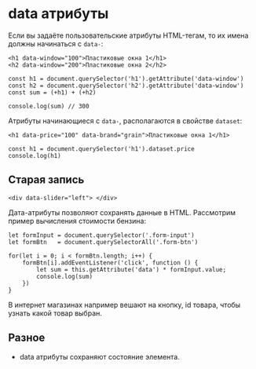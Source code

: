 # data атрибуты
Если вы задаёте пользовательские атрибуты HTML-тегам, то их имена должны начинаться с `data-`:

    <h1 data-window="100">Пластиковые окна 1</h1>
    <h2 data-window="200">Пластиковые окна 2</h2>

    const h1 = document.querySelector('h1').getAttribute('data-window')
    const h2 = document.querySelector('h2').getAttribute('data-window')
    const sum = (+h1) + (+h2)

    console.log(sum) // 300

Атрибуты начинающиеся с `data-`, располагаются в свойстве `dataset`:

    <h1 data-price="100" data-brand="grain">Пластиковые окна 1</h1>

    const h1 = document.querySelector('h1').dataset.price
    console.log(h1)

## Старая запись

    <div data-slider="left"> </div>

Дата-атрибуты позволяют сохранять данные в HTML. Рассмотрим пример вычисления стоимости бензина:

    let formInput = document.querySelector('.form-input')
    let formBtn   = document.querySelectorAll('.form-btn')

    for(let i = 0; i < formBtn.length; i++) {
        formBtn[i].addEventListener('click', function () {
            let sum = this.getAttribute('data') * formInput.value;
            console.log(sum)
        })
    }

В интернет магазинах например вешают на кнопку, id товара, чтобы узнать какой товар выбран.

## Разное
- data атрибуты сохраняют состояние элемента.
